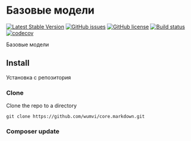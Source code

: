 # Базовые модели

[![Latest Stable Version](https://poser.pugx.org/wumvi/core.markdown/v/stable?format=flat-square)](https://packagist.org/packages/wumvi/core.markdown)
[![GitHub issues](https://img.shields.io/github/issues/wumvi/core.markdown.svg?style=flat-square)](https://github.com/wumvi/core.markdown/issues)
[![GitHub license](https://img.shields.io/github/license/wumvi/core.markdown.svg?style=flat-square)](https://github.com/wumvi/core.markdown/blob/master/LICENSE)
[![Build status](https://travis-ci.org/wumvi/core.markdown.svg?branch=master)](https://travis-ci.org/wumvi/core.markdown)
[![codecov](https://codecov.io/gh/wumvi/core.markdown/branch/master/graph/badge.svg)](https://codecov.io/gh/wumvi/core.markdown)

Базовые модели

## Install

Установка с репозитория 

### Clone
Clone the repo to a directory
```
git clone https://github.com/wumvi/core.markdown.git
```

### Composer update
